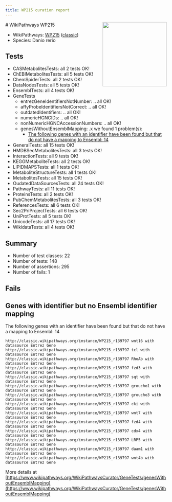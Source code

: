 ```yaml
---
title: WP215 curation report
---
```


<img style="float: right; width: 200px" src="https://upload.wikimedia.org/wikipedia/commons/thumb/8/83/Wplogo_with_text_500.png/640px-Wplogo_with_text_500.png" />
# WikiPathways WP215

* WikiPathways: [WP215](https://wikipathways.org/pathways/WP215) ([classic](https://classic.wikipathways.org/instance/WP215))
* Species: Danio rerio
## Tests
* CASMetabolitesTests: all 2 tests OK!
* ChEBIMetabolitesTests: all 5 tests OK!
* ChemSpiderTests: all 2 tests OK!
* DataNodesTests: all 5 tests OK!
* EnsemblTests: all 4 tests OK!
* GeneTests
    * entrezGeneIdentifiersNotNumber: .. all OK!
    * affyProbeIdentifiersNotCorrect: .. all OK!
    * outdatedIdentifiers: .. all OK!
    * numericHGNCIDs: .. all OK!
    * nonNumericHGNCAccessionNumbers: .. all OK!
    * genesWithoutEnsemblMapping: .x we found 1 problem(s):
        * [The following genes with an identifier have been found but that do not have a mapping to Ensembl: 14](#c4e54311)
* GeneralTests: all 15 tests OK!
* HMDBSecMetabolitesTests: all 3 tests OK!
* InteractionTests: all 9 tests OK!
* KEGGMetaboliteTests: all 2 tests OK!
* LIPIDMAPSTests: all 1 tests OK!
* MetaboliteStructureTests: all 1 tests OK!
* MetabolitesTests: all 15 tests OK!
* OudatedDataSourcesTests: all 24 tests OK!
* PathwayTests: all 11 tests OK!
* ProteinsTests: all 2 tests OK!
* PubChemMetabolitesTests: all 3 tests OK!
* ReferencesTests: all 6 tests OK!
* Sec2PriProjectTests: all 6 tests OK!
* UniProtTests: all 5 tests OK!
* UnicodeTests: all 17 tests OK!
* WikidataTests: all 4 tests OK!


## Summary

* Number of test classes: 22
* Number of tests: 148
* Number of assertions: 295
* Number of fails: 1

## Fails

<a name="c4e54311" />

## Genes with identifier but no Ensembl identifier mapping

The following genes with an identifier have been found but that do not have a mapping to Ensembl: 14
```
http://classic.wikipathways.org/instance/WP215_r139797 wnt16 with datasource Entrez Gene
http://classic.wikipathways.org/instance/WP215_r139797 tcl with datasource Entrez Gene
http://classic.wikipathways.org/instance/WP215_r139797 RhoAb with datasource Entrez Gene
http://classic.wikipathways.org/instance/WP215_r139797 fzd3 with datasource Entrez Gene
http://classic.wikipathways.org/instance/WP215_r139797 sqt with datasource Entrez Gene
http://classic.wikipathways.org/instance/WP215_r139797 groucho1 with datasource Entrez Gene
http://classic.wikipathways.org/instance/WP215_r139797 groucho3 with datasource Entrez Gene
http://classic.wikipathways.org/instance/WP215_r139797 cki with datasource Entrez Gene
http://classic.wikipathways.org/instance/WP215_r139797 wnt7 with datasource Entrez Gene
http://classic.wikipathways.org/instance/WP215_r139797 fzd4 with datasource Entrez Gene
http://classic.wikipathways.org/instance/WP215_r139797 cdx4 with datasource Entrez Gene
http://classic.wikipathways.org/instance/WP215_r139797 LRP5 with datasource Entrez Gene
http://classic.wikipathways.org/instance/WP215_r139797 daam1 with datasource Entrez Gene
http://classic.wikipathways.org/instance/WP215_r139797 wnt4b with datasource Entrez Gene
```

More details at [https://www.wikipathways.org/WikiPathwaysCurator/GeneTests/genesWithoutEnsemblMapping](https://www.wikipathways.org/WikiPathwaysCurator/GeneTests/genesWithoutEnsemblMapping)

